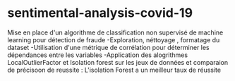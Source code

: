 # sentimental-analysis-covid-19
Mise en place d'un algorithme de classification non supervisé de machine learning pour détection de fraude -Exploration, néttoyage , formatage du dataset -Utilisation d'une métrique de corrélation pour déterminer les dépendances entre les variables -Application des alogrithmes LocalOutlierFactor  et Isolation forest sur les jeux de données et comparaion de précisoon de reussite : L'isolation Forest a un meilleur taux de réussite
